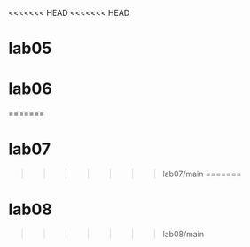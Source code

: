 <<<<<<< HEAD
<<<<<<< HEAD
# lab05
# lab06
=======
# lab07
>>>>>>> lab07/main
=======
# lab08
>>>>>>> lab08/main
 
